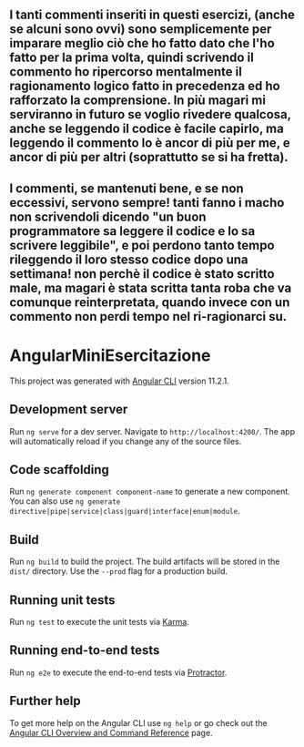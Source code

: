## I tanti commenti inseriti in questi esercizi, (anche se alcuni sono ovvi) sono semplicemente per imparare meglio ciò che ho fatto dato che l'ho fatto per la prima volta, quindi scrivendo il commento ho ripercorso mentalmente il ragionamento logico fatto in precedenza ed ho rafforzato la comprensione. In più magari mi serviranno in futuro se voglio rivedere qualcosa, anche se leggendo il codice è facile capirlo, ma leggendo il commento lo è ancor di più per me, e ancor di più per altri (soprattutto se si ha fretta).

## I commenti, se mantenuti bene, e se non eccessivi, servono sempre! tanti fanno i macho non scrivendoli dicendo "un buon programmatore sa leggere il codice e lo sa scrivere leggibile", e poi perdono tanto tempo rileggendo il loro stesso codice dopo una settimana! non perchè il codice è stato scritto male, ma magari è stata scritta tanta roba che va comunque reinterpretata, quando invece con un commento non perdi tempo nel ri-ragionarci su.

# AngularMiniEsercitazione

This project was generated with [Angular CLI](https://github.com/angular/angular-cli) version 11.2.1.

## Development server

Run `ng serve` for a dev server. Navigate to `http://localhost:4200/`. The app will automatically reload if you change any of the source files.

## Code scaffolding

Run `ng generate component component-name` to generate a new component. You can also use `ng generate directive|pipe|service|class|guard|interface|enum|module`.

## Build

Run `ng build` to build the project. The build artifacts will be stored in the `dist/` directory. Use the `--prod` flag for a production build.

## Running unit tests

Run `ng test` to execute the unit tests via [Karma](https://karma-runner.github.io).

## Running end-to-end tests

Run `ng e2e` to execute the end-to-end tests via [Protractor](http://www.protractortest.org/).

## Further help

To get more help on the Angular CLI use `ng help` or go check out the [Angular CLI Overview and Command Reference](https://angular.io/cli) page.
